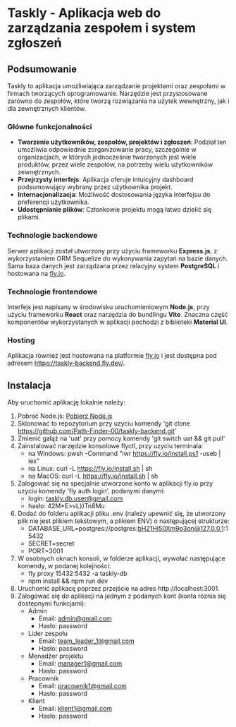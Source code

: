# Taskly - Aplikacja web do zarządzania zespołem i system zgłoszeń

## Podsumowanie

Taskly to aplikacja umożliwiająca zarządzanie projektami oraz zespołami w firmach tworzących oprogramowanie. Narzędzie jest przystosowane zarówno do zespołów, które tworzą rozwiązania na użytek wewnętrzny, jak i dla zewnętrznych klientów.

### Główne funkcjonalności

* **Tworzenie użytkowników, zespołów, projektów i zgłoszeń**: Podział ten umożliwia odpowiednie zorganizowanie pracy, szczególnie w organizacjach, w których jednocześnie tworzonych jest wiele produktów, przez wiele zespołów, na potrzeby wielu użytkowników zewnętrznych.
* **Przejrzysty interfejs**: Aplikacja oferuje intuicyjny dashboard podsumowujący wybrany przez użytkownika projekt.
* **Internacjonalizacja**: Możliwość dostosowania języka interfejsu do preferencji użytkownika.
* **Udostępnianie plików**: Członkowie projektu mogą łatwo dzielić się plikami.

### Technologie backendowe

Serwer aplikacji został utworzony przy użyciu frameworku **Express.js**, z wykorzystaniem ORM Sequelize do wykonywania zapytań na bazie danych. Sama baza danych jest zarządzana przez relacyjny system **PostgreSQL** i hostowana na [fly.io](https://fly.io/).

### Technologie frontendowe

Interfejs jest napisany w środowisku uruchomieniowym **Node.js**, przy użyciu frameworku **React** oraz narzędzia do bundlingu **Vite**. Znaczna część komponentów wykorzystanych w aplikacji pochodzi z biblioteki **Material UI**.

### Hosting

Aplikacja również jest hostowana na platformie [fly.io](https://fly.io/) i jest dostępna pod adresem https://taskly-backend.fly.dev/.

## Instalacja

Aby uruchomić aplikację lokalnie należy:

1. Pobrać Node.js: [Pobierz Node.js](https://nodejs.org/en/download/prebuilt-installer)
2. Sklonować to repozytorium przy uzyciu komendy 'git clone https://github.com/Path-Finder-00/taskly-backend.git'
3. Zmienić gałąź na 'uat' przy pomocy komendy 'git switch uat && git pull'
4. Zainstalować narzędzie konsolowe flyctl, przy uzyciu terminala:
    -   na Windows: pwsh -Command "iwr https://fly.io/install.ps1 -useb | iex"
    -	na Linux: curl -L https://fly.io/install.sh | sh
    -	na MacOS: curl -L https://fly.io/install.sh | sh
5. Zalogować się na specjalnie utworzone konto w aplikacji fly.io przy uzyciu komendy 'fly auth login', podanymi danymi: 
    - login: taskly.db.user@gmail.com
    - hasło: 42M*E>vL})Tn8Mu
6. Dodać do folderu aplikacji pliku .env (należy upewnić się, że utworzony plik nie jest plikiem tekstowym, a plikiem ENV) o następującej strukturze:
    - DATABASE_URL=postgres://postgres:bH21HI50Xm9p3on@127.0.0.1:15432
    - SECRET=secret
    - PORT=3001
7. W osobnych oknach konsoli, w folderze aplikacji, wywołać następujące komendy, w podanej kolejności:
    -   fly proxy 15432:5432 -a taskly-db
    -   npm install && npm run dev
8. Uruchomić aplikacę poprzez przejście na adres http://localhost:3001.
9. Zalogować się do aplikacji na jednym z podanych kont (konta róznia się dostepnymi funkcjami):
    - Admin
        - Email: admin@gmail.com
        - Hasło: password
    - Lider zespołu
        - Email: team_leader_1@gmail.com
        - Hasło: password
    - Menadżer projektu
        - Email: manager1@gmail.com
        - Hasło: password
    - Pracownik
        - Email: pracownik1@gmail.com
        - Hasło: password
    - Klient
        - Email: klient1@gmail.com
        - Hasło: password

    
    